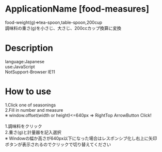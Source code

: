 # ApplicationName [food-measures]
food-weight(g)=>tea-spoon,table-spoon,200cup <br>
調味料の重さ(g)を小さじ、大さじ、200ccカップ換算に変換

# Description
language:Japanese <br>
use:JavaScript <br>
NotSupport-Browser IE11

# How to use
1.Click one of seasonings <br>
2.Fill in number and measure <br>
※ window.offset(width or height)<=640px => RightTop ArrowButton Click! <br>
<br>
1.調味料をクリック <br>
2.重さ(g)と計量器を記入選択 <br>
※ Windowの幅か高さが640px以下になった場合はレスポンシブ化し右上に矢印ボタンが表示されるのでクリックで切り替えてください
